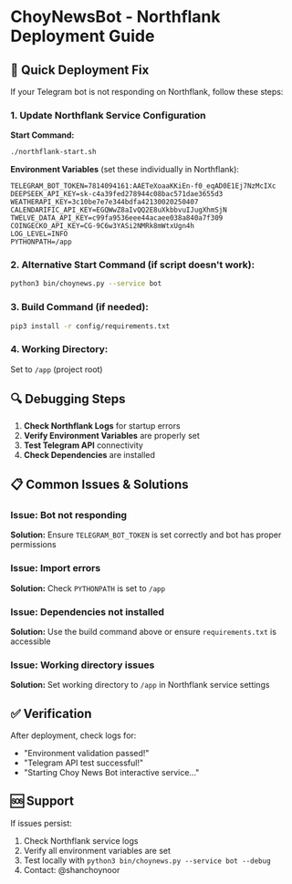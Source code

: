 # ChoyNewsBot - Northflank Deployment Guide

## 🚀 Quick Deployment Fix

If your Telegram bot is not responding on Northflank, follow these steps:

### 1. Update Northflank Service Configuration

**Start Command:**
```bash
./northflank-start.sh
```

**Environment Variables** (set these individually in Northflank):
```
TELEGRAM_BOT_TOKEN=7814094161:AAETeXoaaKKiEn-f0_eqAD0E1Ej7NzMcIXc
DEEPSEEK_API_KEY=sk-c4a39fed278944c08bac571dae3655d3
WEATHERAPI_KEY=3c10be7e7e344bdfa42130020250407
CALENDARIFIC_API_KEY=EGQWwZ8aIvQQ2E8uXkbbvuIJugXhmSjN
TWELVE_DATA_API_KEY=c99fa9536eee44acaee038a840a7f309
COINGECKO_API_KEY=CG-9C6w3YASi2NMRk8mWtxUgn4h
LOG_LEVEL=INFO
PYTHONPATH=/app
```

### 2. Alternative Start Command (if script doesn't work):
```bash
python3 bin/choynews.py --service bot
```

### 3. Build Command (if needed):
```bash
pip3 install -r config/requirements.txt
```

### 4. Working Directory:
Set to `/app` (project root)

## 🔍 Debugging Steps

1. **Check Northflank Logs** for startup errors
2. **Verify Environment Variables** are properly set
3. **Test Telegram API** connectivity
4. **Check Dependencies** are installed

## 📋 Common Issues & Solutions

### Issue: Bot not responding
**Solution:** Ensure `TELEGRAM_BOT_TOKEN` is set correctly and bot has proper permissions

### Issue: Import errors
**Solution:** Check `PYTHONPATH` is set to `/app`

### Issue: Dependencies not installed
**Solution:** Use the build command above or ensure `requirements.txt` is accessible

### Issue: Working directory issues
**Solution:** Set working directory to `/app` in Northflank service settings

## ✅ Verification

After deployment, check logs for:
- "Environment validation passed!"
- "Telegram API test successful!"
- "Starting Choy News Bot interactive service..."

## 🆘 Support

If issues persist:
1. Check Northflank service logs
2. Verify all environment variables are set
3. Test locally with `python3 bin/choynews.py --service bot --debug`
4. Contact: @shanchoynoor